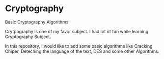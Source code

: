 # Cryptography
Basic Cryptography Algorithms

Crytpography is one of my favor subject. I had lot of fun while learning Cryptography Subject.


In this repository, I would like to add some basic algorithms like Cracking Chiper, Deteching the language of the text, DES and some other Algorithms.



